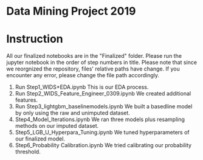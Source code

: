 # Data Mining Project 2019

# Instruction
All our finalized notebooks are in the "Finalized" folder. Please run the jupyter notebook in the order of step numbers in title. Please note that since we reorgnized the repository, files' relative paths have change. If you encounter any error, please change the file path accordingly. 

1. Run Step1_WIDS+EDA.ipynb
This is our EDA process.
2. Run Step2_WIDS_Feature_Engineer_0309.ipynb
We created additional features. 
3. Run Step3_lightgbm_baselinemodels.ipynb
We built a basedline model by only using the raw and unimputed dataset.
4. Step4_Model_Iterations.ipynb
We ran three models plus resampling methods on our imputed dataset. 
5. Step5_LGB_U_Hyperpara_Tuning.ipynb
We tuned hyperparameters of our finalized model.
6. Step6_Probability Calibration.ipynb
We tried calibrating our probability threshold. 

